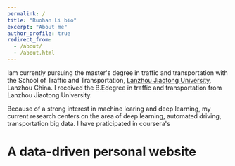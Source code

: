 ```yaml
---
permalink: /
title: "Ruohan Li bio"
excerpt: "About me"
author_profile: true
redirect_from: 
  - /about/
  - /about.html
---
```


Iam currently pursuing the master's degree in traffic and transportation with the School of Traffic and Transportation, [Lanzhou Jiaotong University](https://www.lzjtu.cn/), Lanzhou China. I received the B.Edegree in traffic and transportation from Lanzhou Jiaotong University.

Because of a strong interest in machine learing and deep learning, my current research centers on the area of deep learning, automated driving, transportation big data. I have praticipated in coursera's


A data-driven personal website
======
